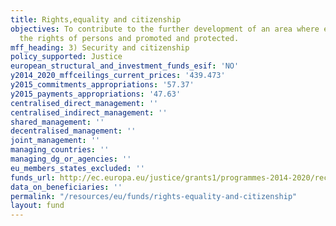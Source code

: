 ```yaml
---
title: Rights,equality and citizenship
objectives: To contribute to the further development of an area where equality and
  the rights of persons and promoted and protected.
mff_heading: 3) Security and citizenship
policy_supported: Justice
european_structural_and_investment_funds_esif: 'NO'
y2014_2020_mffceilings_current_prices: '439.473'
y2015_commitments_appropriations: '57.37'
y2015_payments_appropriations: '47.63'
centralised_direct_management: ''
centralised_indirect_management: ''
shared_management: ''
decentralised_management: ''
joint_management: ''
managing_countries: ''
managing_dg_or_agencies: ''
eu_members_states_excluded: ''
funds_url: http://ec.europa.eu/justice/grants1/programmes-2014-2020/rec/index_en.htm
data_on_beneficiaries: ''
permalink: "/resources/eu/funds/rights-equality-and-citizenship"
layout: fund
---
```


